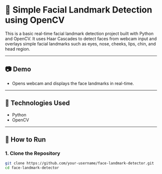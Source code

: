 # 👤 Simple Facial Landmark Detection using OpenCV

This is a basic real-time facial landmark detection project built with Python and OpenCV. It uses Haar Cascades to detect faces from webcam input and overlays simple facial landmarks such as eyes, nose, cheeks, lips, chin, and head region.

---

## 📷 Demo

- Opens webcam and displays the face landmarks in real-time.

---

## 🧰 Technologies Used

- Python
- OpenCV

---

## 🚀 How to Run

### 1. Clone the Repository
```bash
git clone https://github.com/your-username/face-landmark-detector.git
cd face-landmark-detector
